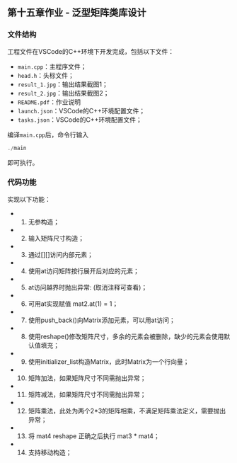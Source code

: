 ## 第十五章作业 - 泛型矩阵类库设计

### 文件结构

工程文件在VSCode的C++环境下开发完成，包括以下文件：

- `main.cpp`：主程序文件；
- `head.h`：头标文件；
- `result_1.jpg`：输出结果截图1；
- `result_2.jpg`：输出结果截图2；
- `README.pdf`：作业说明
- `launch.json`：VSCode的C++环境配置文件；
- `tasks.json`：VSCode的C++环境配置文件；

编译`main.cpp`后，命令行输入

```c++
./main
```

即可执行。



### 代码功能

实现以下功能：

- 1. 无参构造；
- 2. 输入矩阵尺寸构造；
- 3. 通过[][]访问内部元素；
- 4. 使用at访问矩阵按行展开后对应的元素；
- 5. at访问越界时抛出异常: (取消注释可查看)；
- 6. 可用at实现赋值 mat2.at(1) = 1；
- 7. 使用push_back()向Matrix添加元素，可以用at访问；
- 8. 使用reshape()修改矩阵尺寸，多余的元素会被删除，缺少的元素会使用默认值填充；
- 9. 使用initializer_list构造Matrix，此时Matrix为一个行向量；
- 10. 矩阵加法，如果矩阵尺寸不同需抛出异常；
- 11. 矩阵减法，如果矩阵尺寸不同需抛出异常；
- 12. 矩阵乘法，此处为两个2*3的矩阵相乘，不满足矩阵乘法定义，需要抛出异常；
- 13. 将 mat4 reshape 正确之后执行 mat3 * mat4；
- 14. 支持移动构造；